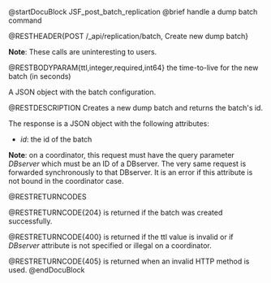 
@startDocuBlock JSF_post_batch_replication
@brief handle a dump batch command

@RESTHEADER{POST /_api/replication/batch, Create new dump batch}

**Note**: These calls are uninteresting to users.

@RESTBODYPARAM{ttl,integer,required,int64}
the time-to-live for the new batch (in seconds)

A JSON object with the batch configuration.

@RESTDESCRIPTION
Creates a new dump batch and returns the batch's id.

The response is a JSON object with the following attributes:

- *id*: the id of the batch

**Note**: on a coordinator, this request must have the query parameter
*DBserver* which must be an ID of a DBserver.
The very same request is forwarded synchronously to that DBserver.
It is an error if this attribute is not bound in the coordinator case.

@RESTRETURNCODES

@RESTRETURNCODE{204}
is returned if the batch was created successfully.

@RESTRETURNCODE{400}
is returned if the ttl value is invalid or if *DBserver* attribute
is not specified or illegal on a coordinator.

@RESTRETURNCODE{405}
is returned when an invalid HTTP method is used.
@endDocuBlock
